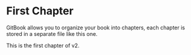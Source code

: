 # First Chapter

GitBook allows you to organize your book into chapters, each chapter is stored in a separate file like this one.



This is the first chapter of v2.

